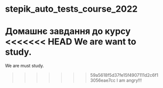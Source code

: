 # stepik_auto_tests_course_2022
Домашнє завдання до курсу
<<<<<<< HEAD
We are want to study.
=======
We are must study.
>>>>>>> 59a5618f5d37fe15f4907111d2c6f13056eae7cc
I am angry!!!